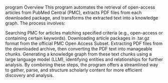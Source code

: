 program Overview
This program automates the retrieval of open-access articles from PubMed Central (PMC), extracts PDF files from each downloaded package, and transforms the extracted text into a knowledge graph. The process involves:

Searching PMC for articles matching specified criteria (e.g., open-access or containing certain keywords).
Downloading article packages in .tar.gz format from the official PMC Open Access Subset.
Extracting PDF files from the downloaded archive, then converting the PDF text into manageable chunks.
Generating a knowledge graph from these text chunks using a large language model (LLM), identifying entities and relationships for further analysis.
By combining these steps, the program offers a streamlined way to gather, parse, and structure scholarly content for more efficient discovery and analysis.
